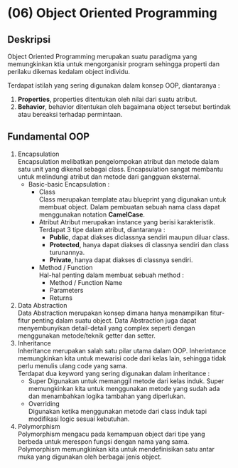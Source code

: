 # (06) Object Oriented Programming

## Deskripsi
Object Oriented Programming merupakan suatu paradigma yang memungkinkan ktia untuk mengorganisir program sehingga properti dan perilaku dikemas kedalam object individu.

Terdapat istilah yang sering digunakan dalam konsep OOP, diantaranya :
1. **Properties**, properties ditentukan oleh nilai dari suatu atribut.
2. **Behavior**, behavior ditentukan oleh bagaimana object tersebut bertindak atau bereaksi terhadap permintaan.

## Fundamental OOP
1. Encapsulation  
   Encapsulation melibatkan pengelompokan atribut dan metode dalam satu unit yang dikenal sebagai class. Encapsulation sangat membantu untuk melindungi atribut dan metode dari gangguan eksternal.  
   - Basic-basic Encapsulation :
     - Class  
       Class merupakan template atau blueprint yang digunakan untuk membuat object. Dalam pembuatan sebuah nama class dapat menggunakan notation **CamelCase**.
     - Atribut
       Atribut merupakan instance yang berisi karakteristik. Terdapat 3 tipe dalam atribut, diantaranya :
       - **Public**, dapat diakses diclassnya sendiri maupun diluar class.
       - **Protected**, hanya dapat diakses di classnya sendiri dan class turunannya.
       - **Private**, hanya dapat diakses di classnya sendiri.
     - Method / Function  
       Hal-hal penting dalam membuat sebuah method :
       - Method / Function Name
       - Parameters
       - Returns
2. Data Abstraction  
   Data Abstraction merupakan konsep dimana hanya menampilkan fitur-fitur penting dalam suatu object. Data Abstraction juga dapat menyembunyikan detail-detail yang complex seperti dengan menggunakan metode/teknik getter dan setter.
3. Inheritance  
   Inheritance merupakan salah satu pilar utama dalam OOP. Inherintance memungkinkan kita untuk mewarisi code dari kelas lain, sehingga tidak perlu menulis ulang code yang sama.  
   Terdapat dua keyword yang sering digunakan dalam inheritance :
   - Super
     Digunakan untuk memanggil metode dari kelas induk. Super memungkinkan kita untuk menggunakan metode yang sudah ada dan menambahkan logika tambahan yang diperlukan.
   - Overriding  
     Digunakan ketika menggunakan metode dari class induk tapi modifikasi logic sesuai kebutuhan.
4. Polymorphism  
   Polymorphism mengacu pada kemampuan object dari tipe yang berbeda untuk merespon fungsi dengan nama yang sama. Polymorphism memungkinkan kita untuk mendefinisikan satu antar muka yang digunakan oleh berbagai jenis object.
